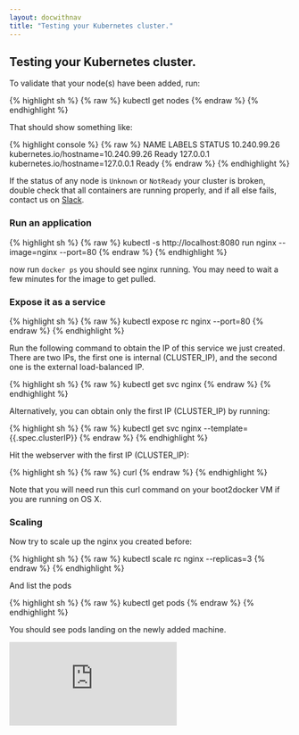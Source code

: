 ```yaml
---
layout: docwithnav
title: "Testing your Kubernetes cluster."
---
```

<!-- BEGIN MUNGE: UNVERSIONED_WARNING -->


<!-- END MUNGE: UNVERSIONED_WARNING -->

## Testing your Kubernetes cluster.

To validate that your node(s) have been added, run:

{% highlight sh %}
{% raw %}
kubectl get nodes
{% endraw %}
{% endhighlight %}

That should show something like:

{% highlight console %}
{% raw %}
NAME           LABELS                                 STATUS
10.240.99.26   kubernetes.io/hostname=10.240.99.26    Ready
127.0.0.1      kubernetes.io/hostname=127.0.0.1       Ready
{% endraw %}
{% endhighlight %}

If the status of any node is `Unknown` or `NotReady` your cluster is broken, double check that all containers are running properly, and if all else fails, contact us on [Slack](../../troubleshooting.html#slack).

### Run an application

{% highlight sh %}
{% raw %}
kubectl -s http://localhost:8080 run nginx --image=nginx --port=80
{% endraw %}
{% endhighlight %}

now run `docker ps` you should see nginx running.  You may need to wait a few minutes for the image to get pulled.

### Expose it as a service

{% highlight sh %}
{% raw %}
kubectl expose rc nginx --port=80
{% endraw %}
{% endhighlight %}

Run the following command to obtain the IP of this service we just created. There are two IPs, the first one is internal (CLUSTER_IP), and the second one is the external load-balanced IP.

{% highlight sh %}
{% raw %}
kubectl get svc nginx
{% endraw %}
{% endhighlight %}

Alternatively, you can obtain only the first IP (CLUSTER_IP) by running:

{% highlight sh %}
{% raw %}
kubectl get svc nginx --template={{.spec.clusterIP}}
{% endraw %}
{% endhighlight %}

Hit the webserver with the first IP (CLUSTER_IP):

{% highlight sh %}
{% raw %}
curl <insert-cluster-ip-here>
{% endraw %}
{% endhighlight %}

Note that you will need run this curl command on your boot2docker VM if you are running on OS X.

### Scaling

Now try to scale up the nginx you created before:

{% highlight sh %}
{% raw %}
kubectl scale rc nginx --replicas=3
{% endraw %}
{% endhighlight %}

And list the pods

{% highlight sh %}
{% raw %}
kubectl get pods
{% endraw %}
{% endhighlight %}

You should see pods landing on the newly added machine.




<!-- BEGIN MUNGE: IS_VERSIONED -->
<!-- TAG IS_VERSIONED -->
<!-- END MUNGE: IS_VERSIONED -->


<!-- BEGIN MUNGE: GENERATED_ANALYTICS -->
[![Analytics](https://kubernetes-site.appspot.com/UA-36037335-10/GitHub/docs/getting-started-guides/docker-multinode/testing.md?pixel)]()
<!-- END MUNGE: GENERATED_ANALYTICS -->

